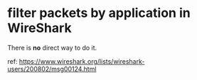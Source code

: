 # filter packets by application in WireShark

There is **no** direct way to do it.

ref: https://www.wireshark.org/lists/wireshark-users/200802/msg00124.html
